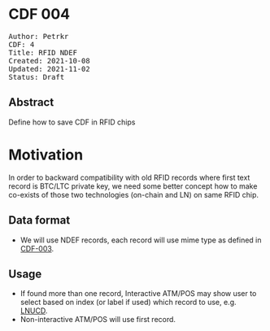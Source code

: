 # CDF 004

<pre>
Author: Petrkr <petrkr+cdf@petrkr.net>
CDF: 4
Title: RFID NDEF
Created: 2021-10-08
Updated: 2021-11-02
Status: Draft
</pre>


## Abstract
Define how to save CDF in RFID chips

# Motivation
In order to backward compatibility with old RFID records where first text record is BTC/LTC private key, we need some better concept how to make co-exists of those two technologies (on-chain and LN) on same RFID chip.


## Data format
- We will use NDEF records, each record will use mime type as defined in [CDF-003](/CDF-0003.md).

## Usage
- If found more than one record, Interactive ATM/POS may show user to select based on index (or label if used) which record to use, e.g. [LNUCD](https://github.com/agama-point/lnucd).
- Non-interactive ATM/POS will use first record.
